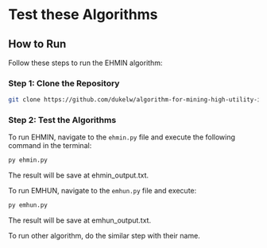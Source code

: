 # Test these Algorithms

## How to Run

Follow these steps to run the EHMIN algorithm:

### Step 1: Clone the Repository

```sh
git clone https://github.com/dukelw/algorithm-for-mining-high-utility-itemsets-from-unstable-negative-profit-databases.git
```

### Step 2: Test the Algorithms

To run EHMIN, navigate to the `ehmin.py` file and execute the following command in the terminal:

```sh
py ehmin.py
```

The result will be save at ehmin_output.txt.

To run EMHUN, navigate to the `emhun.py` file and execute:

```sh
py emhun.py
```

The result will be save at emhun_output.txt.

To run other algorithm, do the similar step with their name.

